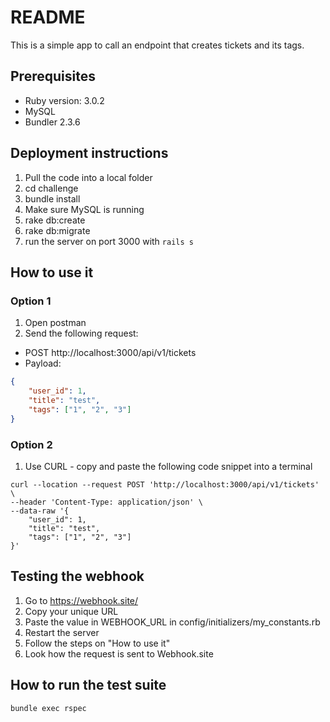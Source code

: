 # README

This is a simple app to call an endpoint that creates tickets and its tags.

## Prerequisites

* Ruby version: 3.0.2
* MySQL 
* Bundler 2.3.6


## Deployment instructions
1. Pull the code into a local folder
2. cd challenge
3. bundle install
4. Make sure MySQL is running
5. rake db:create 
6. rake db:migrate
7. run the server on port 3000 with ```rails s```

## How to use it
### Option 1
1. Open postman
2. Send the following request:
* POST http://localhost:3000/api/v1/tickets
* Payload: 
```json
{
    "user_id": 1,
    "title": "test",
    "tags": ["1", "2", "3"]
}
```

### Option 2
1. Use CURL - copy and paste the following code snippet into a terminal

```
curl --location --request POST 'http://localhost:3000/api/v1/tickets' \
--header 'Content-Type: application/json' \
--data-raw '{
    "user_id": 1,
    "title": "test",
    "tags": ["1", "2", "3"]
}'
```
## Testing the webhook
1. Go to https://webhook.site/
2. Copy your unique URL
3. Paste the value in WEBHOOK_URL in config/initializers/my_constants.rb
4. Restart the server
5. Follow the steps on "How to use it"
6. Look how the request is sent to Webhook.site

## How to run the test suite

```bundle exec rspec```

